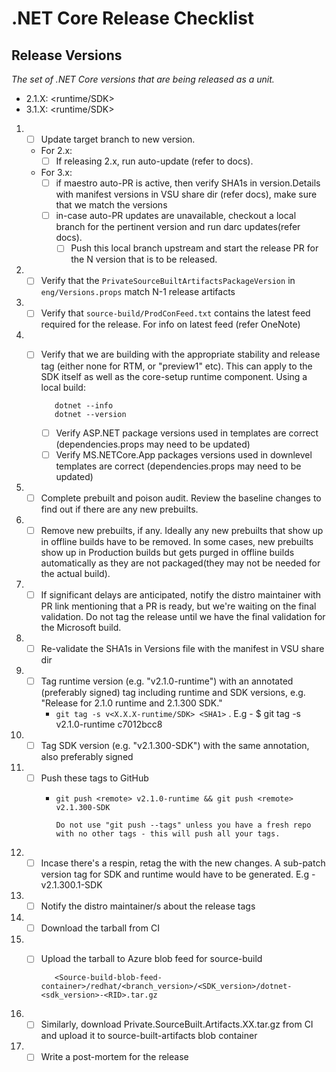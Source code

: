 # .NET Core Release Checklist

## Release Versions

_The set of .NET Core versions that are being released as a unit._

* 2.1.X: <runtime/SDK>
* 3.1.X: <runtime/SDK>

1. - [ ] Update target branch to new version.
   - For 2.x:
     - [ ] If releasing 2.x, run auto-update (refer to docs).
   - For 3.x:
     - [ ] if maestro auto-PR is active, then verify SHA1s in version.Details with manifest versions in VSU share dir (refer docs), make sure that we match the versions
     - [ ] in-case auto-PR updates are unavailable, checkout a local branch for the pertinent version and run darc updates(refer docs). 
       - [ ] Push this local branch upstream and start the release PR for the N version that is to be released.
1. - [ ] Verify that the `PrivateSourceBuiltArtifactsPackageVersion` in `eng/Versions.props` match N-1 release artifacts
1. - [ ] Verify that `source-build/ProdConFeed.txt` contains the latest feed required for the release. For info on latest feed (refer OneNote)
1. - [ ] Verify that we are building with the appropriate stability and release tag (either none for RTM, or "preview1" etc).  This can apply to the SDK itself as well as the core-setup runtime component. Using a local build:
        
            dotnet --info
            dotnet --version

      - [ ] Verify ASP.NET package versions used in templates are correct (dependencies.props may need to be updated)
      - [ ] Verify MS.NETCore.App packages versions used in downlevel templates are correct (dependencies.props may need to be updated)
1. - [ ] Complete prebuilt and poison audit. Review the baseline changes to find out if there are any new prebuilts. 
1. - [ ] Remove new prebuilts, if any. Ideally any new prebuilts that show up in offline builds have to be removed. In some cases, new prebuilts show up in Production builds but gets purged in offline builds automatically as they are not packaged(they may not be needed for the actual build).
1. - [ ] If significant delays are anticipated, notify the distro maintainer with PR link mentioning that a PR is ready, but we're waiting on the final validation. Do not tag the release until we have the final validation for the Microsoft build.
1. - [ ] Re-validate the SHA1s in Versions file with the manifest in VSU share dir
1. - [ ] Tag runtime version (e.g. "v2.1.0-runtime") with an annotated (preferably signed) tag including runtime and SDK versions, e.g. "Release for 2.1.0 runtime and 2.1.300 SDK."
      - `git tag -s v<X.X.X-runtime/SDK> <SHA1>` . E.g - $ git tag -s v2.1.0-runtime c7012bcc8
1. - [ ] Tag SDK version (e.g. "v2.1.300-SDK") with the same annotation, also preferably signed
1. - [ ] Push these tags to GitHub
      - `git push <remote> v2.1.0-runtime && git push <remote> v2.1.300-SDK`
            
            Do not use "git push --tags" unless you have a fresh repo with no other tags - this will push all your tags.
1. - [ ] Incase there's a respin, retag the with the new changes. A sub-patch version tag for SDK and runtime would have to be generated. E.g - v2.1.300.1-SDK
1. - [ ] Notify the distro maintainer/s about the release tags
1. - [ ] Download the tarball from CI
1. - [ ] Upload the tarball to Azure blob feed for source-build

            <Source-build-blob-feed-container>/redhat/<branch_version>/<SDK_version>/dotnet-<sdk_version>-<RID>.tar.gz

1. - [ ] Similarly, download Private.SourceBuilt.Artifacts.XX.tar.gz from CI and upload it to source-built-artifacts blob container
1. - [ ] Write a post-mortem for the release

